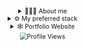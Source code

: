 <div align="center">
  <details>
    <summary>
      🙋🏻‍♂️ About me
    </summary>
    <p>Hey! My name is Jesse. I'm a software engineer with a B.S. in Computer Science from NJIT.</p>
  </details>
  <details>
    <summary>
      ⚙️ My preferred stack
    </summary>
    <div>
      <picture>
        <source media="(prefers-color-scheme: dark)" srcset="https://skillicons.dev/icons?i=ts&theme=dark" />
        <source media="(prefers-color-scheme: light)" srcset="https://skillicons.dev/icons?i=ts&theme=light" />
        <img src="https://skillicons.dev/icons?i=ts" width="48" height="48" alt="Typescript Icon" />
      </picture>
      <picture>
        <source media="(prefers-color-scheme: dark)" srcset="https://skillicons.dev/icons?i=nextjs&theme=dark" />
        <source media="(prefers-color-scheme: light)" srcset="https://skillicons.dev/icons?i=nextjs&theme=light" />
        <img src="https://skillicons.dev/icons?i=nextjs" width="48" height="48" alt="Next JS Icon" />
      </picture>
      <picture>
        <source media="(prefers-color-scheme: dark)" srcset="https://skillicons.dev/icons?i=tailwind&theme=dark" />
        <source media="(prefers-color-scheme: light)" srcset="https://skillicons.dev/icons?i=tailwind&theme=light" />
        <img src="https://skillicons.dev/icons?i=tailwind" width="48" height="48" alt="Tailwind Icon" />
      </picture>
      <picture>
        <source media="(prefers-color-scheme: dark)" srcset="https://skillicons.dev/icons?i=prisma&theme=dark" />
        <source media="(prefers-color-scheme: light)" srcset="https://skillicons.dev/icons?i=prisma&theme=light" />
        <img src="https://skillicons.dev/icons?i=prisma" width="48" height="48" alt="Prisma Icon" />
      </picture>
      <picture>
        <source media="(prefers-color-scheme: dark)" srcset="https://skillicons.dev/icons?i=postgres&theme=dark" />
        <source media="(prefers-color-scheme: light)" srcset="https://skillicons.dev/icons?i=postgres&theme=light" />
        <img src="https://skillicons.dev/icons?i=postgres" width="48" height="48" alt="Postgres Icon" />
      </picture>
      <picture>
        <source media="(prefers-color-scheme: dark)" srcset="https://skillicons.dev/icons?i=githubactions&theme=dark" />
        <source media="(prefers-color-scheme: light)" srcset="https://skillicons.dev/icons?i=githubactions&theme=light" />
        <img src="https://skillicons.dev/icons?i=githubactions" width="48" height="48" alt="Github Actions Icon" />
      </picture>
      <picture>
        <source media="(prefers-color-scheme: dark)" srcset="https://skillicons.dev/icons?i=vercel&theme=dark" />
        <source media="(prefers-color-scheme: light)" srcset="https://skillicons.dev/icons?i=vercel&theme=light" />
        <img src="https://skillicons.dev/icons?i=vercel" width="48" height="48" alt="Vercel Icon" />
      </picture>
      <picture>
        <source media="(prefers-color-scheme: dark)" srcset="https://skillicons.dev/icons?i=vscode&theme=dark" />
        <source media="(prefers-color-scheme: light)" srcset="https://skillicons.dev/icons?i=vscode&theme=light" />
        <img src="https://skillicons.dev/icons?i=vscode" width="48" height="48" alt="Visual Studio Code Icon" />
      </picture>
    </div>
  </details>
  <details>
    <summary>
      🕸 Portfolio Website
    </summary>
    <p>
      My favorite projects are already pinned to my github profile, but if you'd like to see more, check out 
      <a href="https://steezplusplus.github.io/">my portfolio</a>.
    </p>    
  </details>
  <img src="https://komarev.com/ghpvc/?username=steezplusplus&label=PROFILE+VIEWS" alt="Profile Views">
</div>
